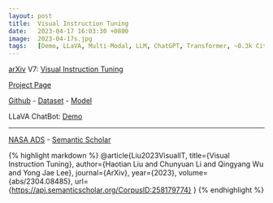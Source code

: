 ```yaml
---
layout: post
title:  Visual Instruction Tuning
date:   2023-04-17 16:03:30 +0800
image:  2023-04-17s.jpg
tags:   [Demo, LLaVA, Multi-Modal, LLM, ChatGPT, Transformer, ~0.3k Citations, AI, arXiv, cs.CV, cs.AI, cs.CL, cs.LG]
---
```


[arXiv](https://arxiv.org/abs/2304.08485) V7: [Visual Instruction Tuning](https://arxiv.org/pdf/2304.08485.pdf)

[Project Page](https://llava-vl.github.io)

[Github](https://github.com/haotian-liu/LLaVA) - 
[Dataset](https://huggingface.co/datasets/liuhaotian/LLaVA-Instruct-150K) - 
[Model](https://github.com/haotian-liu/LLaVA/blob/main/docs/MODEL_ZOO.md)

LLaVA ChatBot: [Demo](https://llava.hliu.cc)

---
[NASA ADS](https://ui.adsabs.harvard.edu/abs/2023arXiv230408485L/abstract) - 
[Semantic Scholar](https://api.semanticscholar.org/CorpusID:258179774)

{% highlight markdown %}
@article{Liu2023VisualIT,
  title={Visual Instruction Tuning},
  author={Haotian Liu and Chunyuan Li and Qingyang Wu and Yong Jae Lee},
  journal={ArXiv},
  year={2023},
  volume={abs/2304.08485},
  url={https://api.semanticscholar.org/CorpusID:258179774}
}
{% endhighlight %}
